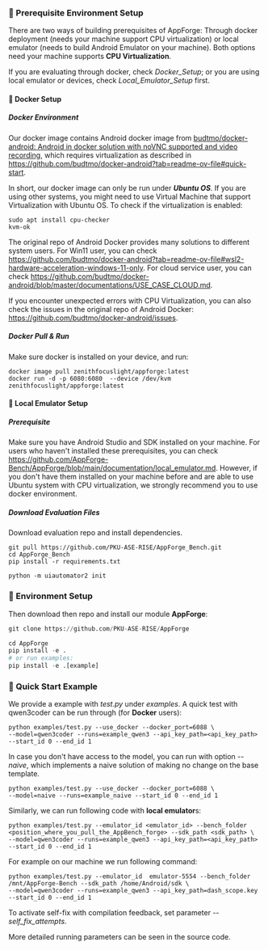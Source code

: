 ### 🚀 Prerequisite Environment Setup
There are two ways of building prerequisites of AppForge: Through docker deployment (needs your machine support CPU virtualization) or local emulator (needs to build Android Emulator on your machine). Both options need your machine supports **CPU Virtualization**.

If you are evaluating through docker, check *Docker_Setup*; or you are using local emulator or devices, check *Local_Emulator_Setup* first.

#### 🚀 Docker Setup

##### Docker Environment

Our docker image contains Android docker image from [budtmo/docker-android: Android in docker solution with noVNC supported and video recording](https://github.com/budtmo/docker-android), which requires virtualization as described in https://github.com/budtmo/docker-android?tab=readme-ov-file#quick-start.

In short, our docker image can only be run under ***Ubuntu OS***. If you are using other systems,  you might need to use Virtual Machine that support Virtualization with Ubuntu OS. To check if the virtualization is enabled:

```
sudo apt install cpu-checker
kvm-ok
```

The original repo of Android Docker provides many solutions to different system users.
For Win11 user, you can check https://github.com/budtmo/docker-android?tab=readme-ov-file#wsl2-hardware-acceleration-windows-11-only.
For cloud service user, you can check https://github.com/budtmo/docker-android/blob/master/documentations/USE_CASE_CLOUD.md.

If you encounter unexpected errors with CPU Virtualization, you can also check the issues in the original repo of Android Docker: https://github.com/budtmo/docker-android/issues.

##### Docker Pull & Run

Make sure docker is installed on your device, and run:

```
docker image pull zenithfocuslight/appforge:latest
docker run -d -p 6080:6080  --device /dev/kvm zenithfocuslight/appforge:latest
```

#### 🚀 Local Emulator Setup

##### Prerequisite

Make sure you have Android Studio and SDK installed on your machine. For users who haven't installed these prerequisites, you can check https://github.com/AppForge-Bench/AppForge/blob/main/documentation/local_emulator.md. However, if you don't have them installed on your machine before and are able to use Ubuntu system with CPU virtualization, we strongly recommend you to use docker environment. 

##### Download Evaluation Files

Download evaluation repo and install dependencies.

```
git pull https://github.com/PKU-ASE-RISE/AppForge_Bench.git
cd AppForge_Bench
pip install -r requirements.txt

python -m uiautomator2 init
```

### 🚀 Environment Setup
Then download then repo and install our module **AppForge**:

```python
git clone https://github.com/PKU-ASE-RISE/AppForge

cd AppForge
pip install -e .
# or run examples:
pip install -e .[example]
```




### 🔰 Quick Start Example

We provide a example with *test.py* under *examples*. A quick test with qwen3coder can be run through (for **Docker** users):

```
python examples/test.py --use_docker --docker_port=6088 \
--model=qwen3coder --runs=example_qwen3 --api_key_path=<api_key_path> --start_id 0 --end_id 1 
```

In case you don't have access to the model, you can run with option *--naive*, which implements a naive solution of making no change on the base template.

```
python examples/test.py --use_docker --docker_port=6088 \
--model=naive --runs=example_naive --start_id 0 --end_id 1
```

Similarly, we can run following code with **local emulator**s:

```
python examples/test.py --emulator_id <emulator_id> --bench_folder <position_where_you_pull_the_AppBench_forge> --sdk_path <sdk_path> \
--model=qwen3coder --runs=example_qwen3 --api_key_path=<api_key_path> --start_id 0 --end_id 1 
```

For example on our machine we run following command:

```
python examples/test.py --emulator_id  emulator-5554 --bench_folder /mnt/AppForge-Bench --sdk_path /home/Android/sdk \
--model=qwen3coder --runs=example_qwen3 --api_key_path=dash_scope.key --start_id 0 --end_id 1 
```

To activate self-fix with compilation feedback, set parameter *--self_fix_attempts*. 

More detailed running parameters can be seen in the source code.
